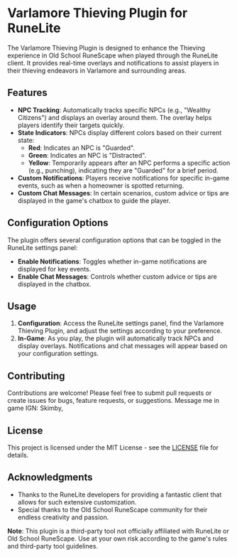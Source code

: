 # Varlamore Thieving Plugin for RuneLite

The Varlamore Thieving Plugin is designed to enhance the Thieving experience in Old School RuneScape when played through the RuneLite client. It provides real-time overlays and notifications to assist players in their thieving endeavors in Varlamore and surrounding areas.

## Features

- **NPC Tracking**: Automatically tracks specific NPCs (e.g., "Wealthy Citizens") and displays an overlay around them. The overlay helps players identify their targets quickly.
- **State Indicators**: NPCs display different colors based on their current state:
  - **Red**: Indicates an NPC is "Guarded".
  - **Green**: Indicates an NPC is "Distracted".
  - **Yellow**: Temporarily appears after an NPC performs a specific action (e.g., punching), indicating they are "Guarded" for a brief period.
- **Custom Notifications**: Players receive notifications for specific in-game events, such as when a homeowner is spotted returning.
- **Custom Chat Messages**: In certain scenarios, custom advice or tips are displayed in the game's chatbox to guide the player.

## Configuration Options

The plugin offers several configuration options that can be toggled in the RuneLite settings panel:

- **Enable Notifications**: Toggles whether in-game notifications are displayed for key events.
- **Enable Chat Messages**: Controls whether custom advice or tips are displayed in the chatbox.

## Usage

1. **Configuration**: Access the RuneLite settings panel, find the Varlamore Thieving Plugin, and adjust the settings according to your preference.
2. **In-Game**: As you play, the plugin will automatically track NPCs and display overlays. Notifications and chat messages will appear based on your configuration settings.


## Contributing

Contributions are welcome! Please feel free to submit pull requests or create issues for bugs, feature requests, or suggestions. Message me in game IGN: Skimby,

## License

This project is licensed under the MIT License - see the [LICENSE](LICENSE) file for details.

## Acknowledgments

- Thanks to the RuneLite developers for providing a fantastic client that allows for such extensive customization.
- Special thanks to the Old School RuneScape community for their endless creativity and passion.

**Note**: This plugin is a third-party tool not officially affiliated with RuneLite or Old School RuneScape. Use at your own risk according to the game's rules and third-party tool guidelines.